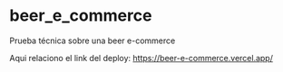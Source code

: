 # beer_e_commerce
Prueba técnica sobre una beer e-commerce 

Aqui relaciono el link del deploy: https://beer-e-commerce.vercel.app/
